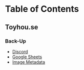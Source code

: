 # Table of Contents
## Toyhou.se
### Back-Up
- [Discord](toyhou.se/back-up/discord.md)
- [Google Sheets](toyhou.se/back-up/google-sheets.md)
- [Image Metadata]()
